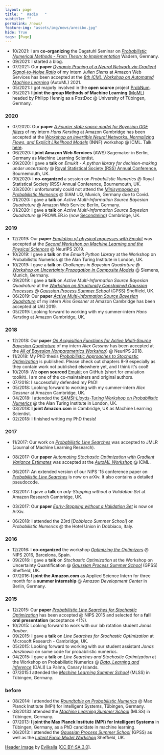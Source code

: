 ```yaml
---
layout: page
title: "  Radio   "
subtitle: ""
permalink: /news/
feature-img: "assets/img/news/arecibo.jpg"
hide: True
tags: [Page]
---
```


- 10/2021: I am **co-organizing** the Dagstuhl Seminar on [*Probabilistic Numerical Methods - From Theory to Implementation*](https://www.dagstuhl.de/en/program/calendar/semhp/?semnr=21432) 
  Wadern, Germany. 
- 09/2021: I started a blog.
- 07/2021: Our **paper** [*Dynamic Pruning of a Neural Network via Gradient Signal-to-Noise Ratio*](https://openreview.net/pdf?id=34awaeWZgya) 
  of my intern *Julien Siems* at Amazon Web Services has been accepted at the 
  [*8th ICML Workshop on Automated Machine Learning*](https://sites.google.com/view/automl2021) (AutoML) 2021.
- 05/2021: I got majorly involved in the **open source** project [ProbNum](http://probnum.org).
- 05/2021: **I joint the group Methods of Machine Learning**
  ([MoML](https://uni-tuebingen.de/en/fakultaeten/mathematisch-naturwissenschaftliche-fakultaet/fachbereiche/informatik/lehrstuehle/methoden-des-maschinellen-lernens/personen/))
  headed by Philipp Hennig as a PostDoc @ University of T&uuml;bingen, Germany.

### 2020

- 07/2020: Our **paper** [*A Fourier state space model for Bayesian ODE filters*](https://arxiv.org/pdf/2007.09118.pdf) of my intern *Hans Kersting* at Amazon Cambridge has been accepted at 
  the [*Workshop on Invertible Neural Networks, Normalizing Flows, and Explicit Likelihood Models*](https://icml.cc/virtual/2020/workshop/5742) (INNF) workshop @ ICML. 
  Talk [here](https://slideslive.com/38931446/a-fourier-state-space-model-for-bayesian-ode-filters).
- 06/2020: **I joint Amazon Web Services** (AWS) Sagemaker in Berlin, Germany as Machine Learning Scientist.
- 09/2020: I gave a **talk** on *Emukit - A python library for decision-making under uncertainty* @ [Royal Statistical Society (RSS) Annual Conference](https://rss.org.uk/training-events/events/rss-2020-online-conference/), 
  Bournemouth, UK.
- 09/2020: I **co-organized** a session on *Probabilistic Numerics* @ Royal Statistical Society (RSS) Annual Conference, Bournemouth, UK.
- 03/2020: I unfortunately could not attend the [*Minisymposia on Probabilistic Numerics*](http://www.probabilistic-numerics.org/en/latest/research/meetings/SIAMUQ2020.html) 
  @ SIAM UQ, Munich, Germany due to Covid.
- 01/2020: I gave a **talk** on *Active Multi-Information Source Bayesian Quadrature* @ Amazon Web Service Berlin, Germany.
- 01/2020: I gave a **talk** on *Active Multi-Information Source Bayesian Quadrature* @ PROWLER.io (now [Secondmind](https://www.secondmind.ai/)) Cambridge, UK.

### 2019

- 12/2019: Our **paper** [*Emulation of physical processes with Emukit*](https://ml4physicalsciences.github.io/2019/files/NeurIPS_ML4PS_2019_113.pdf) was accepted at the
  [*Second Workshop on Machine Learning and the Physical Sciences*](https://ml4physicalsciences.github.io/2019/) @ NeurIPS 2019. 
- 10/2019: I gave a **talk** on the *Emukit Python Library* at the Workshop on Probabilistic Numerics @ the Alan Turing Institute in London, UK.
- 10/2019: I gave a **talk** on *Challenges in Bayesian Quadrature* @ [*Workshop on Uncertainty Propagation in Composite Models*](http://workshop.mrksr.de/) 
  @ Siemens, Munich, Germany.
- 09/2019: I gave a **talk** on *Active Multi-Information Source Bayesian Quadrature* at the [*Workshop on Structurally Constrained Gaussian Processes*](http://gpss.cc/gpss19/workshop.html) 
  @ [*Gaussian Process Summer School*](http://gpss.cc/gpss19/) (GPSS) Sheffield, UK.
- 06/2019: Our **paper** [*Active Multi-Information Source Bayesian Quadrature*](http://auai.org/uai2019/proceedings/papers/245.pdf)
  of my intern *Alex Gessner* at Amazon Cambridge has been accepted at UAI 2019.
- 05/2019: Looking forward to working with my summer-intern *Hans Kersting* at Amazon Cambridge, UK.

### 2018

- 12/2018: Our **paper** [*On Acquisition Functions for Active Multi-Source Bayesian Quadrature*](https://d39w7f4ix9f5s9.cloudfront.net/aa/b2/50a316984beab1dd39244efc1f7d/scipub-272.pdf) 
  of my intern *Alex Gessner* has been accepted at the [*All of Bayesian Nonparametrics Workshop*](https://sites.google.com/view/nipsbnp2018/)) @ NeurIPS 2018.
- 11/2018: My PhD thesis [*Probabilistic Approaches to Stochastic Optimization*](https://publikationen.uni-tuebingen.de/xmlui/handle/10900/84726) is published. 
  Please check out chapters 8-9 especially as they contain work not published elsewhere yet, and I think it's cool!
- 10/2018: We **open sourced** [Emukit](https://github.com/EmuKit/emukit) on GitHub (short for emulation toolkit). I am one of the co-maintainers and original authors.
- 07/2018: I successfully defended my PhD! 
- 05/2018: Looking forward to working with my summer-intern *Alex Gessner* at Amazon Cambridge, UK.
- 04/2018: I attended the [*SAMSI-Lloyds-Turing Workshop on Probabilistic Numerics*](https://prob-num.github.io/) @ the Alan Turing Institute in London, UK.
- 03/2018: **I joint Amazon.com** in Cambridge, UK as Machine Learning Scientist. 
- 02/2018: I finished writing my PhD thesis! 

### 2017

- 11/2017: Our work on [*Probabilistic Line Searches*](https://jmlr.csail.mit.edu/papers/volume18/17-049/17-049.pdf) was accepted to JMLR (Journal of Machine Learning Research).
- 08/2017: Our **paper** [*Automating Stochastic Optimization with Gradient Variance Estimates*](https://7bce9816-a-62cb3a1a-s-sites.googlegroups.com/site/automl2017icml/accepted-papers/AutoML_2017_paper_6.pdf?attachauth=ANoY7cpWnF5GjxG_4Nvy7rMtfYYvSJXQIOtB6ZlL4F-ywgLBIZGdHqLSDEIfOL4LA-GHPW2M3_C8q4Tx0XSCBLQFGKnD7vGTWEFmd3yCkLDziAm_pTixhfDINHe3BHxHYPxq-vJ2ABlMQLcdSNhzarOKUhtuL5aE38OQ2smawKRWVJbGQxQ1mThRVDT6rCDB_S1zz945kFhQlz-XwbFsoZ1I9qTsWQAocREqw7cgu3_pItCmDa4-E8O_Ry1QWvX0J8YWlGqgUBql&attredirects=3) 
  was accepted at the [*AutoML Workshop*](https://sites.google.com/site/automl2017icml/) @ ICML.
- 06/2017: An extended version of our NIPS '15 conference paper on [*Probabilistic Line Searches*](https://arxiv.org/pdf/1703.10034.pdf) is now on arXiv. It also contains a detailed pseudocode.
- 03/2017: I gave a **talk** on *arly-Stopping without a Validation Set* at Amazon Research Cambridge, UK.
- 03/2017: Our **paper** [*Early-Stopping without a Validation Set*](https://arxiv.org/pdf/1703.09580.pdf) is now on ArXiv. 

- 06/2018: I attended the 23rd [*Dobbiaco Summer School*] on *Probabilistic Numerics* @ the Hotel Union in Dobbiaco, Italy.

### 2016

- 12/2016: I **co-organized** the workshop [*Optimizing the Optimizers*](http://www.probabilistic-numerics.org/en/latest/research/meetings/NIPS2016.html) @ NIPS 2016, Barcelona, Spain.
- 09/2016: I gave a **talk** on *Stochastic Optimization* at the Workshop on Uncertainty Quantification @ [*Gaussian Process Summer School*](http://gpss.cc/gpuqss16/)
  (GPSS) Sheffield, UK.
- 07/2016: **I joint the Amazon.com** as Applied Science Intern for three month for a **summer internship** @ *Amazon Development Center* in Berlin, Germany.
 

### 2015 

- 12/2015: Our **paper** [*Probabilistic Line Searches for Stochastic Optimization*](https://proceedings.neurips.cc/paper/2015/file/812b4ba287f5ee0bc9d43bbf5bbe87fb-Paper.pdf) 
  has been accepted @ NIPS 2015 and selected for a **full oral presentation** (acceptance <1%).
- 10/2015: Looking forward to work with our lab rotation student *Jonas Rauber*.
- 09/2015: I gave a **talk** on *Line Searches for Stochastic Optimization* at Microsoft Research - Cambridge, UK.
- 05/2015: Looking forward to working with our student assistant *Jonas Jaszkowic* on some code for probabilistic numerics.
- 04/2015: I gave a **talk** on *Line Searches and Stochastic Optimization* at the Workshop on Probabilistic Numerics 
  @ [*Data, Learning and Inference*](http://dalimeeting.org/dali2015/) (DALI) La Palma, Canary Islands. 
- 07/2015:I attended the [*Machine Learning Summer School*](http://mlss.tuebingen.mpg.de/2015/) (MLSS) in T&uuml;bingen, Germany.

### before

- 08/2014: I attended the [*Roundtable on Probabilistic Numerics*](http://www.probabilistic-numerics.org/en/latest/research/meetings/RoundtablePN2014.html) @ 
  Max Planck Institute (MPI) for Intelligent Systems, T&uuml;bingen, Germany.
- 08/2013:I attended the [*Machine Learning Summer School*](http://mlss.tuebingen.mpg.de/2013/2013/index.html) (MLSS) in T&uuml;bingen, Germany.
- 07/2013: **I joint the Max Planck Institute (MPI) for Intelligent Systems** in T&uuml;bingen, Germany, as a PhD candidate in machine learning. 
- 06/2013: I attended the [*Gaussian Process Summer School*](http://gpss.cc/gpss13/) (GPSS) as well as the 
  [*Latent Force Model Workshop*](http://gpss.cc/lfm13/) Sheffield, UK.
 
[Header Image](https://en.wikipedia.org/wiki/Arecibo_Telescope#/media/File:Panorama_arecibo_telescope_from_observation_deck.jpg) 
by [Evilkalla](https://en.wikipedia.org/wiki/User:Evilkalla) 
[[CC BY-SA 3.0](https://creativecommons.org/licenses/by-sa/3.0/)].
